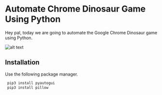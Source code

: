 # Automate Chrome Dinosaur Game Using Python

Hey pal, today we are going to automate the Google Chrome Dinosaur game using Python.  

![alt text](https://cdn-images-1.medium.com/max/800/1*kUaj2XZF0R75duI7Lskt2w.gif)
## Installation

Use the following package manager.

```bash
 pip3 install pyautogui
 pip3 install pillow
```
